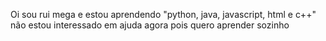 Oi sou rui mega e estou aprendendo "python, java, javascript, html e c++"
não estou interessado em ajuda agora pois quero aprender sozinho
